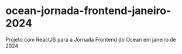 # ocean-jornada-frontend-janeiro-2024
Projeto com ReactJS para a Jornada Frontend do Ocean em janeiro de 2024
